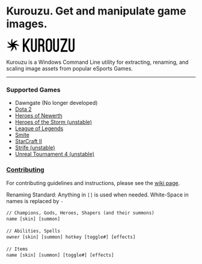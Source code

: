 # Kurouzu. Get and manipulate game images.
![Kurouzu Logo](Graphics/Logo/logo.png "Kurouzu Logo")

Kurouzu is a Windows Command Line utility for extracting, renaming, and scaling image assets from popular eSports Games.

* * *
### Supported Games

* Dawngate (No longer developed)
* [Dota 2](http://blog.dota2.com/ "Dota 2")
* [Heroes of Newerth](http://www.heroesofnewerth.com/?home "Heroes of Newerth")
* [Heroes of the Storm (unstable)](http://www.battle.net/heroes/ "Heroes of the Storm")
* [League of Legends](http://www.leagueoflegends.com/ "League of Legends")
* [Smite](www.hirezstudios.com/smite "Smite")
* [StarCraft II](http://www.battle.net/sc2/ "StarCraft II")
* [Strife (unstable)](https://strife.com/ "Strife")
* [Unreal Tournament 4 (unstable)](https://www.unrealtournament.com/ "Unreal Tournament 4")

### [Contributing](https://github.com/Briles/Kurouzu/wiki/Contributing)

For contributing guidelines and instructions, please see the [wiki page](https://github.com/Briles/Kurouzu/wiki/Contributing).

Renaming Standard:
Anything in `[]` is used when needed. White-Space in names is replaced by `-`

    // Champions, Gods, Heroes, Shapers (and their summons)
    name [skin] [summon]

    // Abilities, Spells
    owner [skin] [summon] hotkey [toggle#] [effects]

    // Items
    name [skin] [summon] [toggle#] [effects]
